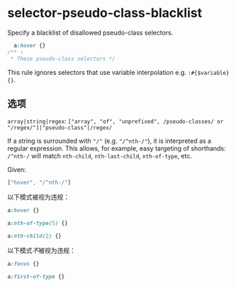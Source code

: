 # selector-pseudo-class-blacklist

Specify a blacklist of disallowed pseudo-class selectors.

```css
  a:hover {}
/** ↑
 * These pseudo-class selectors */
```

This rule ignores selectors that use variable interpolation e.g. `:#{$variable} {}`.

## 选项

`array|string|regex`: `["array", "of", "unprefixed", /pseudo-classes/ or "/regex/"]|"pseudo-class"|/regex/`

If a string is surrounded with `"/"` (e.g. `"/^nth-/"`), it is interpreted as a regular expression. This allows, for example, easy targeting of shorthands: `/^nth-/` will match `nth-child`, `nth-last-child`, `nth-of-type`, etc.

Given:

```js
["hover", "/^nth-/"]
```

以下模式被视为违规：

```css
a:hover {}
```

```css
a:nth-of-type(5) {}
```

```css
a:nth-child(2) {}
```

以下模式*不*被视为违规：

```css
a:focus {}
```

```css
a:first-of-type {}
```
